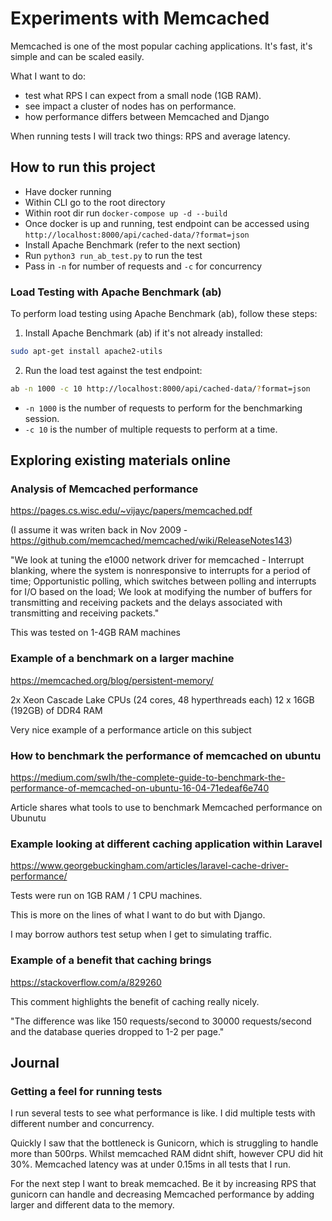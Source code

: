 # Experiments with Memcached

Memcached is one of the most popular caching applications. It's fast, it's simple and can be scaled easily.

What I want to do:
- test what RPS I can expect from a small node (1GB RAM).
- see impact a cluster of nodes has on performance.
- how performance differs between Memcached and Django

When running tests I will track two things: RPS and average latency.

## How to run this project

- Have docker running
- Within CLI go to the root directory
- Within root dir run `docker-compose up -d --build`
- Once docker is up and running, test endpoint can be accessed using `http://localhost:8000/api/cached-data/?format=json`
- Install Apache Benchmark (refer to the next section)
- Run `python3 run_ab_test.py` to run the test
- Pass in `-n` for number of requests and `-c` for concurrency

### Load Testing with Apache Benchmark (ab)

To perform load testing using Apache Benchmark (ab), follow these steps:

1. Install Apache Benchmark (ab) if it's not already installed:

```sh
sudo apt-get install apache2-utils
```

2. Run the load test against the test endpoint:

```sh
ab -n 1000 -c 10 http://localhost:8000/api/cached-data/?format=json
```

- `-n 1000` is the number of requests to perform for the benchmarking session.
- `-c 10` is the number of multiple requests to perform at a time.


## Exploring existing materials online

### Analysis of Memcached performance

https://pages.cs.wisc.edu/~vijayc/papers/memcached.pdf

(I assume it was writen back in Nov 2009 - https://github.com/memcached/memcached/wiki/ReleaseNotes143)

"We look at tuning the e1000 network driver for memcached - Interrupt blanking, where the system is nonresponsive to interrupts for a period of time; Opportunistic
polling, which switches between polling and interrupts for
I/O based on the load; We look at modifying the number of
buffers for transmitting and receiving packets and the delays
associated with transmitting and receiving packets."

This was tested on 1-4GB RAM machines

### Example of a benchmark on a larger machine

https://memcached.org/blog/persistent-memory/

2x Xeon Cascade Lake CPUs (24 cores, 48 hyperthreads each)
12 x 16GB (192GB) of DDR4 RAM

Very nice example of a performance article on this subject

### How to benchmark the performance of memcached on ubuntu

https://medium.com/swlh/the-complete-guide-to-benchmark-the-performance-of-memcached-on-ubuntu-16-04-71edeaf6e740

Article shares what tools to use to benchmark Memcached performance on Ubunutu

### Example looking at different caching application within Laravel

https://www.georgebuckingham.com/articles/laravel-cache-driver-performance/

Tests were run on 1GB RAM / 1 CPU machines.

This is more on the lines of what I want to do but with Django.

I may borrow authors test setup when I get to simulating traffic.

### Example of a benefit that caching brings 

https://stackoverflow.com/a/829260

This comment highlights the benefit of caching really nicely.

"The difference was like 150 requests/second to 30000 requests/second and the database queries dropped to 1-2 per page."

## Journal

### Getting a feel for running tests

I run several tests to see what performance is like. I did multiple tests with different number and concurrency. 

Quickly I saw that the bottleneck is Gunicorn, which is struggling to handle more than 500rps. Whilst memcached RAM didnt shift, however CPU did hit 30%. Memcached latency was at under 0.15ms in all tests that I run.

For the next step I want to break memcached. Be it by increasing RPS that gunicorn can handle and decreasing Memcached performance by adding larger and different data to the memory.